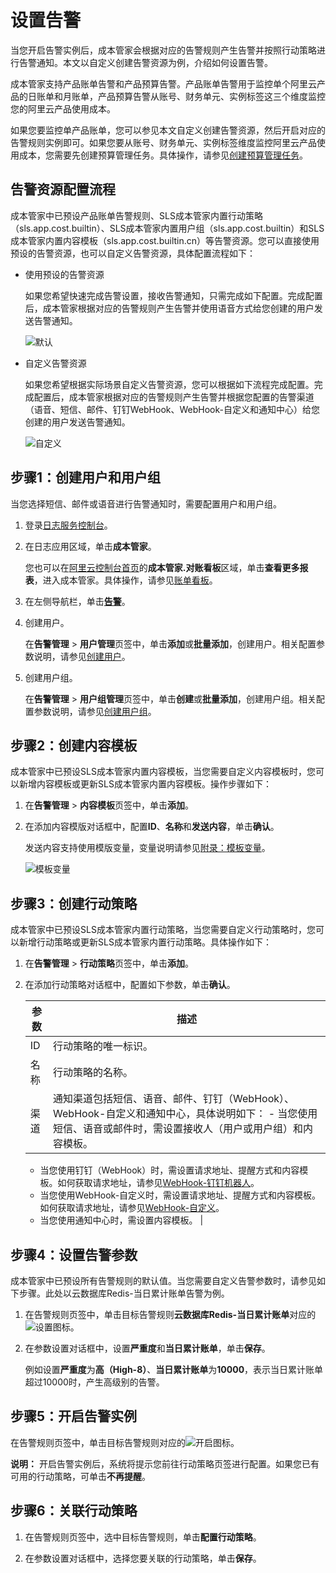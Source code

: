 # 设置告警

当您开启告警实例后，成本管家会根据对应的告警规则产生告警并按照行动策略进行告警通知。本文以自定义创建告警资源为例，介绍如何设置告警。

成本管家支持产品账单告警和产品预算告警。产品账单告警用于监控单个阿里云产品的日账单和月账单，产品预算告警从账号、财务单元、实例标签这三个维度监控您的阿里云产品使用成本。

如果您要监控单产品账单，您可以参见本文自定义创建告警资源，然后开启对应的告警规则实例即可。如果您要从账号、财务单元、实例标签维度监控阿里云产品使用成本，您需要先创建预算管理任务。具体操作，请参见[创建预算管理任务]()。

## 告警资源配置流程

成本管家中已预设产品账单告警规则、SLS成本管家内置行动策略（sls.app.cost.builtin）、SLS成本管家内置用户组（sls.app.cost.builtin）和SLS成本管家内置内容模板（sls.app.cost.builtin.cn）等告警资源。您可以直接使用预设的告警资源，也可以自定义告警资源，具体配置流程如下：

-   使用预设的告警资源

    如果您希望快速完成告警设置，接收告警通知，只需完成如下配置。完成配置后，成本管家根据对应的告警规则产生告警并使用语音方式给您创建的用户发送告警通知。

    ![默认](https://static-aliyun-doc.oss-accelerate.aliyuncs.com/assets/img/zh-CN/4097767061/p190771.png)

-   自定义告警资源

    如果您希望根据实际场景自定义告警资源，您可以根据如下流程完成配置。完成配置后，成本管家根据对应的告警规则产生告警并根据您配置的告警渠道（语音、短信、邮件、钉钉WebHook、WebHook-自定义和通知中心）给您创建的用户发送告警通知。

    ![自定义](https://static-aliyun-doc.oss-accelerate.aliyuncs.com/assets/img/zh-CN/4097767061/p190772.png)


## 步骤1：创建用户和用户组

当您选择短信、邮件或语音进行告警通知时，需要配置用户和用户组。

1.  登录[日志服务控制台](https://sls.console.aliyun.com)。

2.  在日志应用区域，单击**成本管家**。

    您也可以在[阿里云控制台首页](https://homenew.console.aliyun.com/)的**成本管家.对账看板**区域，单击**查看更多报表**，进入成本管家。具体操作，请参见[账单看板](/cn.zh-CN/应用中心（App）/成本管家/账单看板.md)。

3.  在左侧导航栏，单击[**告警**](https://sls.console.aliyun.com/lognext/app/bill/budget-alert)。

4.  创建用户。

    在**告警管理** \> **用户管理**页签中，单击**添加**或**批量添加**，创建用户。相关配置参数说明，请参见[创建用户](/cn.zh-CN/应用中心（App）/日志审计服务/告警/创建用户和用户组.md)。

5.  创建用户组。

    在**告警管理** \> **用户组管理**页签中，单击**创建**或**批量添加**，创建用户组。相关配置参数说明，请参见[创建用户组](/cn.zh-CN/应用中心（App）/日志审计服务/告警/创建用户和用户组.md)。


## 步骤2：创建内容模板

成本管家中已预设SLS成本管家内置内容模板，当您需要自定义内容模板时，您可以新增内容模板或更新SLS成本管家内置内容模板。操作步骤如下：

1.  在**告警管理** \> **内容模板**页签中，单击**添加**。

2.  在添加内容模版对话框中，配置**ID**、**名称**和**发送内容**，单击**确认**。

    发送内容支持使用模版变量，变量说明请参见[附录：模板变量](/cn.zh-CN/应用中心（App）/日志审计服务/告警/创建内容模板.md)。

    ![模板变量](https://static-aliyun-doc.oss-accelerate.aliyuncs.com/assets/img/zh-CN/2633857061/p190634.png)


## 步骤3：创建行动策略

成本管家中已预设SLS成本管家内置行动策略，当您需要自定义行动策略时，您可以新增行动策略或更新SLS成本管家内置行动策略。具体操作如下：

1.  在**告警管理** \> **行动策略**页签中，单击**添加**。

2.  在添加行动策略对话框中，配置如下参数，单击**确认**。

    |参数|描述|
    |--|--|
    |ID|行动策略的唯一标识。|
    |名称|行动策略的名称。|
    |渠道|通知渠道包括短信、语音、邮件、钉钉（WebHook）、WebHook-自定义和通知中心，具体说明如下：    -   当您使用短信、语音或邮件时，需设置接收人（用户或用户组）和内容模板。
    -   当您使用钉钉（WebHook）时，需设置请求地址、提醒方式和内容模板。如何获取请求地址，请参见[WebHook-钉钉机器人](/cn.zh-CN/可视化与告警/告警/通知方式.md)。
    -   当您使用WebHook-自定义时，需设置请求地址、提醒方式和内容模板。如何获取请求地址，请参见[WebHook-自定义](/cn.zh-CN/可视化与告警/告警/通知方式.md)。
    -   当您使用通知中心时，需设置内容模板。 |


## 步骤4：设置告警参数

成本管家中已预设所有告警规则的默认值。当您需要自定义告警参数时，请参见如下步骤。此处以云数据库Redis-当日累计账单告警为例。

1.  在告警规则页签中，单击目标告警规则**云数据库Redis-当日累计账单**对应的![设置](https://static-aliyun-doc.oss-accelerate.aliyuncs.com/assets/img/zh-CN/8341707061/p188165.png)图标。

2.  在参数设置对话框中，设置**严重度**和**当日累计账单**，单击**保存**。

    例如设置**严重度**为**高（High-8）**、**当日累计账单**为**10000**，表示当日累计账单超过10000时，产生高级别的告警。


## 步骤5：开启告警实例

在告警规则页签中，单击目标告警规则对应的![开启](https://static-aliyun-doc.oss-accelerate.aliyuncs.com/assets/img/zh-CN/8341707061/p187950.png)图标。

**说明：** 开启告警实例后，系统将提示您前往行动策略页签进行配置。如果您已有可用的行动策略，可单击**不再提醒**。

## 步骤6：关联行动策略

1.  在告警规则页签中，选中目标告警规则，单击**配置行动策略**。

2.  在参数设置对话框中，选择您要关联的行动策略，单击**保存**。


